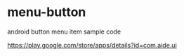 # menu-button
android button menu item sample code 




https://play.google.com/store/apps/details?id=com.aide.ui
